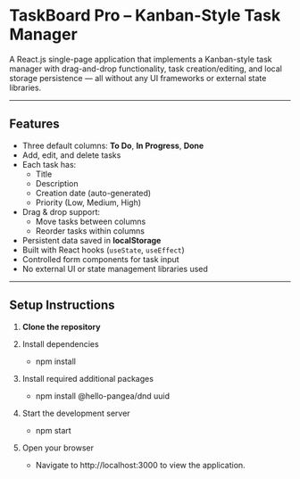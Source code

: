 # TaskBoard Pro – Kanban-Style Task Manager

A React.js single-page application that implements a Kanban-style task manager with drag-and-drop functionality, task creation/editing, and local storage persistence — all without any UI frameworks or external state libraries.

---

## Features

- Three default columns: **To Do**, **In Progress**, **Done**
- Add, edit, and delete tasks
- Each task has:
  - Title
  - Description
  - Creation date (auto-generated)
  - Priority (Low, Medium, High)
- Drag & drop support:
  - Move tasks between columns
  - Reorder tasks within columns
- Persistent data saved in **localStorage**
- Built with React hooks (`useState`, `useEffect`)
- Controlled form components for task input
- No external UI or state management libraries used

---

## Setup Instructions

1. **Clone the repository**

2. Install dependencies
   * npm install

3. Install required additional packages
   * npm install @hello-pangea/dnd uuid
    
4. Start the development server
   * npm start
    
5. Open your browser
   * Navigate to http://localhost:3000 to view the application.
